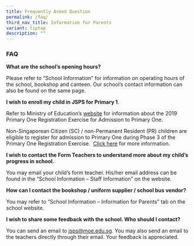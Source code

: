 ```yaml
---
title: Frequently Asked Question
permalink: /faq/
third_nav_title: Information for Parents
variant: tiptap
description: ""
---
```

### **FAQ**

**What are the school’s opening hours?**

Please refer to “School Information” for information on operating hours of the school, bookshop and canteen. Our school’s contact information can also be found on the same page.

**I wish to enroll my child in JSPS for Primary 1**.

Refer to Ministry of Education’s [website](https://www.moe.gov.sg/admissions/primary-one-registration) for information about the 2019 Primary One Registration Exercise for Admission to Primary One. 

Non-Singaporean Citizen (SC) / non-Permanent Resident (PR) children are eligible to register for admission to Primary One during Phase 3 of the Primary One Registration Exercise.  [Click here](https://www.moe.gov.sg/admissions/primary-one-registration/phase-3-registration-for-non-singapore-citizen-non-permanent-resident-children) for more information. 

**I wish to contact the Form Teachers to understand more about my child’s progress in school.**

You may email your child’s form teacher. His/her email address can be found in the “School Information – Staff Information” on the website.

**How can I contact the bookshop / uniform supplier / school bus vendor?**

You may refer to “School Information – Information for Parents” tab on the school website.

**I wish to share some feedback with the school. Who should I contact?**

You can send an email to [jsps@moe.edu.sg](mailto:jsps@moe.edu.sg). You may also send an email to the teachers directly through their email. Your feedback is appreciated.